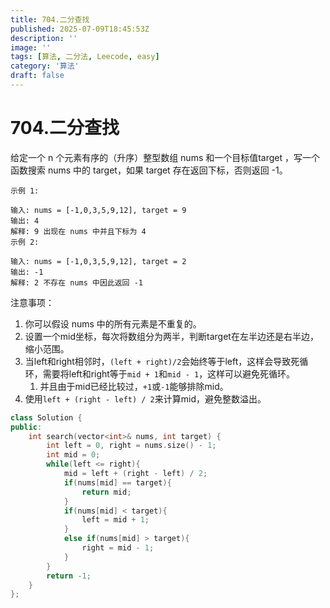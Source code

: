 ```yaml
---
title: 704.二分查找
published: 2025-07-09T18:45:53Z
description: ''
image: ''
tags: [算法, 二分法, Leecode, easy]
category: '算法'
draft: false
---
```


# 704.二分查找

给定一个 n 个元素有序的（升序）整型数组 nums 和一个目标值target  ，写一个函数搜索 nums 中的 target，如果 target 存在返回下标，否则返回 -1。

```
示例 1:

输入: nums = [-1,0,3,5,9,12], target = 9
输出: 4
解释: 9 出现在 nums 中并且下标为 4
示例 2:

输入: nums = [-1,0,3,5,9,12], target = 2
输出: -1
解释: 2 不存在 nums 中因此返回 -1
```

注意事项：
1. 你可以假设 nums 中的所有元素是不重复的。
2. 设置一个mid坐标，每次将数组分为两半，判断target在左半边还是右半边，缩小范围。
3. 当left和right相邻时，`(left + right)/2`会始终等于left，这样会导致死循环，需要将left和right等于`mid + 1`和`mid - 1`，这样可以避免死循环。
   1. 并且由于mid已经比较过，`+1`或`-1`能够排除mid。
4. 使用`left + (right - left) / 2`来计算mid，避免整数溢出。


```cpp
class Solution {
public:
    int search(vector<int>& nums, int target) {
        int left = 0, right = nums.size() - 1;
        int mid = 0;
        while(left <= right){
            mid = left + (right - left) / 2;
            if(nums[mid] == target){
                return mid;
            }
            if(nums[mid] < target){
                left = mid + 1;
            }
            else if(nums[mid] > target){
                right = mid - 1;
            }
        }
        return -1;
    }
};
```